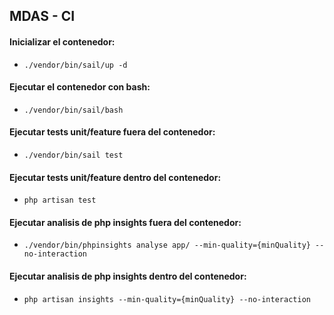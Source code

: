 ## MDAS - CI

#### Inicializar el contenedor: 
- `./vendor/bin/sail/up -d`

#### Ejecutar el contenedor con bash:
- `./vendor/bin/sail/bash`

#### Ejecutar tests unit/feature fuera del contenedor:
- `./vendor/bin/sail test`

#### Ejecutar tests unit/feature dentro del contenedor:
- `php artisan test`

#### Ejecutar analisis de php insights fuera del contenedor:
- `./vendor/bin/phpinsights analyse app/ --min-quality={minQuality} --no-interaction`

#### Ejecutar analisis de php insights dentro del contenedor:
- `php artisan insights --min-quality={minQuality} --no-interaction`





